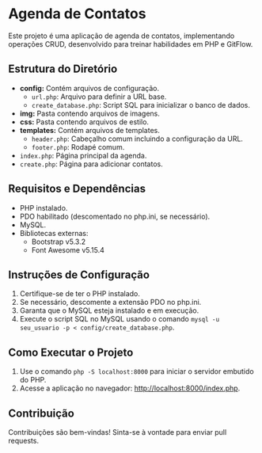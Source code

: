 # Agenda de Contatos

Este projeto é uma aplicação de agenda de contatos, implementando operações CRUD, desenvolvido para treinar habilidades em PHP e GitFlow.

## Estrutura do Diretório

- **config:** Contém arquivos de configuração.
  - `url.php`: Arquivo para definir a URL base.
  - `create_database.php`: Script SQL para inicializar o banco de dados.
- **img:** Pasta contendo arquivos de imagens.
- **css:** Pasta contendo arquivos de estilo.
- **templates:** Contém arquivos de templates.
  - `header.php`: Cabeçalho comum incluindo a configuração da URL.
  - `footer.php`: Rodapé comum.
- `index.php`: Página principal da agenda.
- `create.php`: Página para adicionar contatos.

## Requisitos e Dependências

- PHP instalado.
- PDO habilitado (descomentado no php.ini, se necessário).
- MySQL.
- Bibliotecas externas:
  - Bootstrap v5.3.2
  - Font Awesome v5.15.4

## Instruções de Configuração

1. Certifique-se de ter o PHP instalado.
2. Se necessário, descomente a extensão PDO no php.ini.
3. Garanta que o MySQL esteja instalado e em execução.
4. Execute o script SQL no MySQL usando o comando `mysql -u seu_usuario -p < config/create_database.php`.

## Como Executar o Projeto

1. Use o comando `php -S localhost:8000` para iniciar o servidor embutido do PHP.
2. Acesse a aplicação no navegador: [http://localhost:8000/index.php](http://localhost:8000/index.php).

## Contribuição

Contribuições são bem-vindas! Sinta-se à vontade para enviar pull requests.
